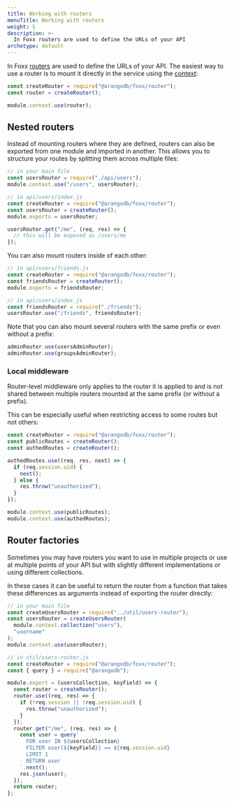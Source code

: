 ```yaml
---
title: Working with routers
menuTitle: Working with routers
weight: 5
description: >-
  In Foxx routers are used to define the URLs of your API
archetype: default
---
```

In Foxx [routers](../reference/routers/_index.md) are used to define
the URLs of your API. The easiest way to use a router is to mount it
directly in the service using the [context](../reference/service-context.md):

```js
const createRouter = require("@arangodb/foxx/router");
const router = createRouter();

module.context.use(router);
```

## Nested routers

Instead of mounting routers where they are defined, routers can also be
exported from one module and imported in another. This allows you to
structure your routes by splitting them across multiple files:

```js
// in your main file
const usersRouter = require("./api/users");
module.context.use("/users", usersRouter);

// in api/users/index.js
const createRouter = require("@arangodb/foxx/router");
const usersRouter = createRouter();
module.exports = usersRouter;

usersRouter.get("/me", (req, res) => {
  // this will be exposed as /users/me
});
```

You can also mount routers inside of each other:

```js
// in api/users/friends.js
const createRouter = require("@arangodb/foxx/router");
const friendsRouter = createRouter();
module.exports = friendsRouter;

// in api/users/index.js
const friendsRouter = require("./friends");
usersRouter.use("/friends", friendsRouter);
```

Note that you can also mount several routers with the same prefix
or even without a prefix:

```js
adminRouter.use(usersAdminRouter);
adminRouter.use(groupsAdminRouter);
```

### Local middleware

Router-level middleware only applies to the router it is applied to and
is not shared between multiple routers mounted at the same prefix
(or without a prefix).

This can be especially useful when restricting access to
some routes but not others:

```js
const createRouter = require("@arangodb/foxx/router");
const publicRoutes = createRouter();
const authedRoutes = createRouter();

authedRoutes.use((req, res, next) => {
  if (req.session.uid) {
    next();
  } else {
    res.throw("unauthorized");
  }
});

module.context.use(publicRoutes);
module.context.use(authedRoutes);
```

## Router factories

Sometimes you may have routers you want to use in multiple projects or
use at multiple points of your API but with slightly different implementations
or using different collections.

In these cases it can be useful to return the router from a function that
takes these differences as arguments instead of exporting the router directly:

```js
// in your main file
const createUsersRouter = require("../util/users-router");
const usersRouter = createUsersRouter(
  module.context.collection("users"),
  "username"
);
module.context.use(usersRouter);

// in util/users-router.js
const createRouter = require("@arangodb/foxx/router");
const { query } = require("@arangodb");

module.export = (usersCollection, keyField) => {
  const router = createRouter();
  router.use((req, res) => {
    if (!req.session || !req.session.uid) {
      res.throw("unauthorized");
    }
  });
  router.get("/me", (req, res) => {
    const user = query`
      FOR user IN ${usersCollection}
      FILTER user[${keyField}] == ${req.session.uid}
      LIMIT 1
      RETURN user
    `.next();
    res.json(user);
  });
  return router;
};
```
